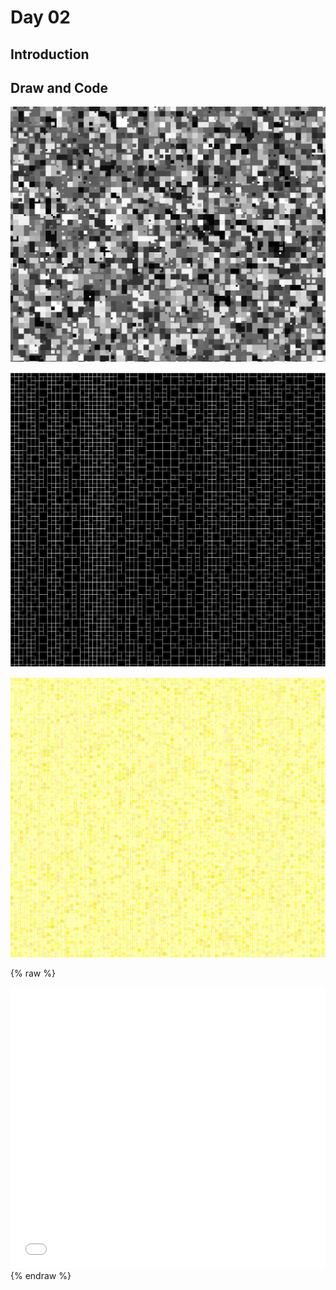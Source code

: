 # Day 02
## Introduction 




## Draw and Code


![Example Image](content/day02/grid_1.PNG)

![Example Image](content/day02/grid_2.PNG)

![Example Image](content/day02/grid_3.PNG)


{% raw %}
<iframe src="content/day01/02/embed.html" width="100%" height="450" frameborder="no"></iframe>
{% endraw %}


